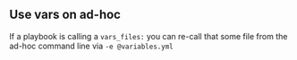 ## Use vars on ad-hoc

If a playbook is calling a `vars_files:` you can re-call that some file from the ad-hoc command line via `-e @variables.yml`